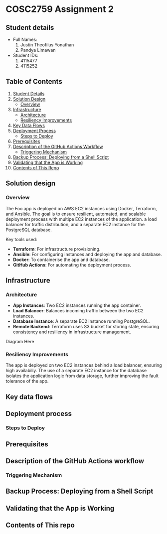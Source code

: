 # COSC2759 Assignment 2

## Student details

- Full Names: 
    1. Justin Theofilus Yonathan 
    2. Pandya Limawan
- Student IDs: 
    1. 4115477 
    2. 4115252

## Table of Contents

1. [Student Details](#student-details)
2. [Solution Design](#solution-design)
   - [Overview](#overview)
3. [Infrastructure](#infrastructure)
   - [Architecture](#architecture)
   - [Resiliency Improvements](#resiliency-improvements)
4. [Key Data Flows](#key-data-flows)
5. [Deployment Process](#deployment-process)
   - [Steps to Deploy](#steps-to-deploy)
6. [Prerequisites](#prerequisites)
7. [Description of the GitHub Actions Workflow](#description-of-the-github-actions-workflow)
   - [Triggering Mechanism](#triggering-mechanism)
8. [Backup Process: Deploying from a Shell Script](#backup-process-deploying-from-a-shell-script)
9. [Validating that the App is Working](#validating-that-the-app-is-working)
10. [Contents of This Repo](#contents-of-this-repo)


## Solution design

### Overview

The Foo app is deployed on AWS EC2 instances using Docker, Terraform, and Ansible. The goal is to ensure resilient, automated, and scalable deployment process with multipe EC2 instances of the application. a load balancer for traffic distribution, and a separate EC2 instance for the PostgreSQL database.

Key tools used:
- **Terraform**: For infrastructure provisioning.
- **Ansible**: For configuring instances and deploying the app and database.
- **Docker**: To containerise the app and database.
- **GitHub Actions**: For automating the deployment process.
  
## Infrastructure

### Architecture

- **App Instances**: Two EC2 instances running the app container.
- **Load Balancer**: Balances incoming traffic between the two EC2 instances.
- **Database Instance**: A separate EC2 instance running PostgreSQL.
- **Remote Backend**: Terraform uses S3 bucket for storing state, ensuring consistency and resiliency in infrastructure management.

Diagram Here

### Resiliency Improvements

The app is deployed on two EC2 instances behind a load balancer, ensuring high availabiliy. The use of a separate EC2 instance for the database isolates the application logic from data storage, further improving the fault tolerance of the app.

## Key data flows

## Deployment process

### Steps to Deploy

## Prerequisites

## Description of the GitHub Actions workflow

### Triggering Mechanism

## Backup Process: Deploying from a Shell Script

## Validating that the App is Working

## Contents of This repo


